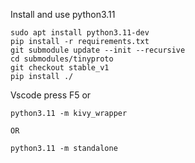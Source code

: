 Install and use python3.11

```
sudo apt install python3.11-dev
pip install -r requirements.txt
git submodule update --init --recursive
cd submodules/tinyproto
git checkout stable_v1
pip install ./
```

Vscode press F5 or 
```
python3.11 -m kivy_wrapper

OR 

python3.11 -m standalone
```